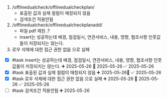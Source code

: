 1. /offlinedualcheck/offlinedualcheckplan/
	- 표출된 값과 실제 컬럼이 매칭되지 않음
	- 검색조건 적용안됨
2. /offlinedualcheck/offlinedualcheckplanadd/
	- 파일 pdf 제한..?
	- insert는 성공하는데 배경, 점검일시, 연관서비스, 내용, 영향, 협조사항 인풋값들이 저장되지는 않는다.
3. 로우 삭제에 대한 접근 권한 없음 으로 실패

- [x] #task insert는 성공하는데 배경, 점검일시, 연관서비스, 내용, 영향, 협조사항 인풋값들이 저장되지는 않는다. ➕ 2025-05-26 🛫 2025-05-26 ✅ 2025-05-26
- [x] #task 표출된 값과 실제 컬럼이 매칭되지 않음 ➕ 2025-05-26🛫 ✅ 2025-05-26
- [x] #task 로우 삭제에 대한 접근 권한 없음 으로 실패 ➕ 2025-05-26 🛫 2025-05-26 ✅ 2025-05-26
- [ ] #task 검색조건 적용안됨 ➕ 2025-05-26